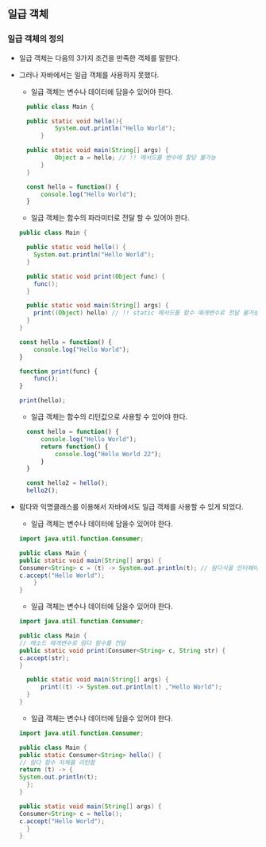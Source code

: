 일급 객체
---------------

### 일급 객체의 정의

* 일급 객체는 다음의 3가지 조건을 만족한 객체를 말한다.
* 그러나 자바에서는 일급 객체를 사용하지 못했다.
    * 일급 객체는 변수나 데이터에 담을수 있어야 한다.
  ```java
    public class Main {

    public static void hello(){
            System.out.println("Hello World");
        }

    public static void main(String[] args) {
            Object a = hello; // !! 메서드를 변수에 할당 불가능
        }
    }
  ```
  ```js
    const hello = function() {
        console.log("Hello World");
    }
  ```
    * 일급 객체는 함수의 파라미터로 전달 할 수 있어야 한다.
    ```java
    public class Main {
    
      public static void hello() {
        System.out.println("Hello World");
      }
    
      public static void print(Object func) {
        func();
      }
    
      public static void main(String[] args) {
        print((Object) hello) // !! static 메서드를 함수 매개변수로 전달 불가능
      }
    }
    ```
    ```js
    const hello = function() {
        console.log("Hello World");
    }
    
    function print(func) {
        func();
    }
    
    print(hello);
    ```
  * 일급 객체는 함수의 리턴값으로 사용할 수 있어야 한다.
  ```js
    const hello = function() {
        console.log("Hello World");
        return function() {
            console.log("Hello World 22");
        }
    }
  
    const hello2 = hello();
    hello2();
  ```
    
* 람다와 익명클래스를 이용해서 자바에서도 일급 객체를 사용할 수 있게 되었다.
  * 일급 객체는 변수나 데이터에 담을수 있어야 한다.
  ```java
  import java.util.function.Consumer;
  
  public class Main {
  public static void main(String[] args) {
  Consumer<String> c = (t) -> System.out.println(t); // 람다식을 인터페이스 타입 변수에 할당
  c.accept("Hello World");
      }
  }
  ```
  * 일급 객체는 변수나 데이터에 담을수 있어야 한다.
  ```java
  import java.util.function.Consumer;

  public class Main {
  // 메소드 매개변수로 람다 함수를 전달
  public static void print(Consumer<String> c, String str) {
  c.accept(str);
  }

    public static void main(String[] args) {
        print((t) -> System.out.println(t) ,"Hello World");
    }
  }
  ```
  * 일급 객체는 변수나 데이터에 담을수 있어야 한다.
  ```java
  import java.util.function.Consumer;

  public class Main {
  public static Consumer<String> hello() {
  // 람다 함수 자체를 리턴함
  return (t) -> {
  System.out.println(t);
    };
  }

  public static void main(String[] args) {
  Consumer<String> c = hello();
  c.accept("Hello World");
    }
  }
  ```
